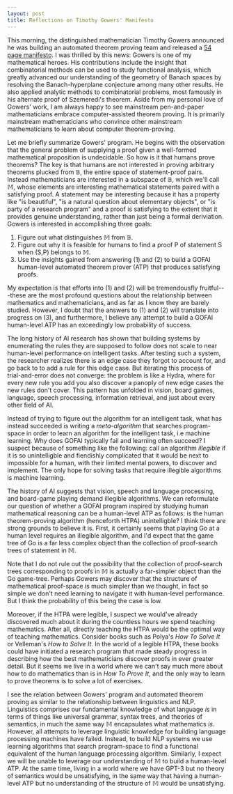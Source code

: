 ```yaml
---
layout: post
title: Reflections on Timothy Gowers' Manifesto
---
```


This morning, the distinguished mathematician Timothy Gowers announced he was building an automated theorem proving team and
released a [54 page manifesto](https://drive.google.com/file/d/1-FFa6nMVg18m1zPtoAQrFalwpx2YaGK4/view). I was thrilled 
by this news: Gowers is one of my mathematical heroes. His contributions include the insight that combinatorial
methods can be used to study functional analysis, which greatly advanced our understanding of the geometry of Banach spaces by resolving the Banach-hyperplane conjecture among many other results. He also applied analytic methods to combinatorial problems, 
most famously in his alternate proof of Szemeredi's theorem. Aside from my personal love of Gowers' work, I am always
happy to see mainstream pen-and-paper mathematicians embrace computer-assisted theorem proving. It is primarily 
mainstream mathematicians who convince other mainstream mathematicians to learn about computer theorem-proving. 

Let me briefly summarize Gowers' program. He begins with the observation that the general problem of supplying a proof
given a well-formed mathematical proposition is undecidable. So how is it that humans prove theorems? The key is that 
humans are not interested in proving arbitrary theorems plucked from &#120121;, the entire space of statement-proof pairs. 
Instead mathematicians are interested in a subspace of &#120121;, which we'll call &#120132;, whose elements are interesting mathematical statements paired with a satisfying proof. A statement may be interesting because it has a property like 
"is beautiful", "is a natural question about elementary objects", or "is party of a research program" and a proof is satisfying
to the extent that it provides genuine understanding, rather than just being a formal deriviation. Gowers is 
interested in accomplishing three goals: 

1. Figure out what distinguishes &#120132; from &#120121;.  
2. Figure out why it is feasible for humans to find a proof P of statement S when (S,P) belongs to &#120132;. 
3. Use the insights gained from answering (1) and (2) to build a GOFAI human-level automated theorem prover (ATP) that produces satisfying proofs. 

My expectation is that efforts into (1) and (2) will be tremendousfly fruitful---these are the most profound questions
about the relationship between mathematics and mathematicians, and as far as I know they are barely studied. However, 
I doubt that the answers to (1) and (2) will translate into progress on (3), and furthermore, I believe any attempt to build 
a GOFAI human-level ATP has an exceedingly low probability of success. 

The long history of AI research has shown that building systems by enumerating the rules they are supposed to follow does
not scale to near human-level performance on intelligent tasks. After testing such a system, the researcher realizes
there is an edge case they forgot to account for, and go back to to add a rule for this edge 
case. But iterating this process of trial-and-error does not converge: the problem is like a Hydra, where for every 
new rule you add you also discover a panoply of new edge cases the new rules don't cover. This pattern has unfolded in 
vision, board games, language, speech processing, information retrieval, and just about every other field of AI. 

Instead of trying to figure out the algorithm for an intelligent task, what has instead succeeded is writing a 
*meta-algorithm* that searches program-space in order to learn an algorithm for the intelligent task, i.e machine learning. Why does 
GOFAI typically fail and learning often succeed? I suspect because of something like the following: call an algorithm
*illegible* if it is so unintelligble and fiendishly complicated that it would be next to impossible for a human, with
their limited mental powers, to discover and implement. The only hope for solving tasks that require illegible algorithms
is machine learning. 

The history of AI suggests that vision, speech and language processing, and board-game playing demand illegible
algorithms. We can reformulate our question of whether a GOFAI program inspired by studying human mathematical reasoning
can be a human-level ATP as follows: is the human theorem-proving algorithm (henceforth HTPA) unintelligble? I think there are strong grounds to believe it is. First, it certainly seems that playing Go at a human level requires
an illegible algorithm, and I'd expect that the game tree of Go is a far less complex object than the collection
of proof-search trees of statement in &#120132;.

Note that I do not rule out the possibility that the collection of proof-search trees corresponding to proofs in &#120132; is actually a far-simpler
object than the Go game-tree. Perhaps Gowers may discover that the structure
of mathematical proof-space is much simpler than we thought, in fact so simple we don't need learning to navigate
it with human-level performance. But I think the probability of this being the case is low. 

Moreover, if the HTPA were legible, I suspect we would've already discovered much about it during the countless 
hours we spend teaching mathematics. After all, directly teaching the HTPA would be the optimal way of 
teaching mathematics. Consider books such as Polya's _How To Solve It_ or Velleman's _How to Solve It_. In the world
of a legible HTPA, these books could have initiated a research program that made steady progress in describing
how the best mathematicians discover proofs in ever greater detail. But it seems we live in a world where we can't
say much more about how to do mathematics than is in _How To Prove It_, and the only way to learn to prove theorems
is to solve a lot of exercises.  

I see the relation between Gowers' program and automated theorem proving as similar to the relationship between 
linguistics and NLP. Linguistics comprises our fundamental knowledge of what language _is_ in terms of things like
universal grammar, syntax trees, and theories of semantics, in much the same way &#120132; encapsulates what mathematics
_is_. However, all attempts to leverage linguistic knowledge for building language processing machines have failed. 
Instead, to build NLP systems we use learning algorithms that search program-space to find a functional 
equivalent of the human language processing algorithm. Similarly, I expect we will be unable to leverage
our understanding of &#120132; to build a human-level ATP. At the same time, living in a world where we have GPT-3 but no 
theory of semantics would be unsatisfying, in the same way that having a human-level ATP but no understanding of the structure of &#120132; would be unsatisfying. 
